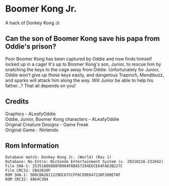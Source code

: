 # Boomer Kong Jr.
A hack of Donkey Kong Jr.

## Can the son of Boomer Kong save his papa from Oddie's prison?

Poor Boomer Kong has been captured by Oddie and now finds himself locked up in a cage! It's up to Boomer Kong's son, Junior, to rescue him by snatching the keys to the cage away from Oddie. Unfortunately for Junior, Oddie won't give up those keys easily, and dangerous Trapinch, Mandibuzz, and sparks will attack him along the way. Will Junior be able to help his father...? That all depends on you!

## Credits
Graphics - ALeafyOddie  
Oddie, Junior, Boomer Kong characters - ALeafyOddie  
Original Creature Designs - Game Freak  
Original Game - Nintendo  

## Rom Information
    Database match: Donkey Kong Jr. (World) (Rev 1)
    Database: No-Intro: Nintendo Entertainment System (v. 20210216-231042)
    File SHA-1: 25351A86888FB964F0BA57294E6CE64FA63B227C
    File CRC32: CB42010F
    ROM SHA-1: 5D8CBA2011229DC67CCFF6C99E647238F260E7AF
    ROM CRC32: 4864C304
